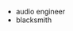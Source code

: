 - audio engineer
- blacksmith

<!---
skuncc/skuncc is a ✨ special ✨ repository because its `README.md` (this file) appears on your GitHub profile.
You can click the Preview link to take a look at your changes.
--->
